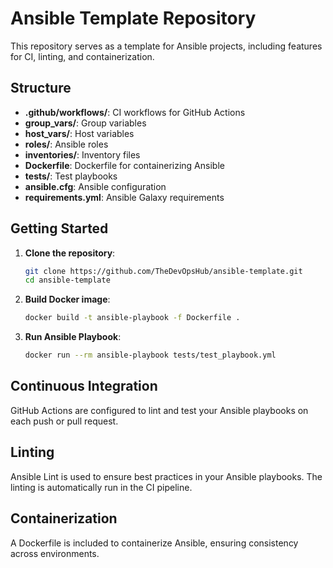 # Ansible Template Repository

This repository serves as a template for Ansible projects, including features for CI, linting, and containerization.

## Structure

- **.github/workflows/**: CI workflows for GitHub Actions
- **group_vars/**: Group variables
- **host_vars/**: Host variables
- **roles/**: Ansible roles
- **inventories/**: Inventory files
- **Dockerfile**: Dockerfile for containerizing Ansible
- **tests/**: Test playbooks
- **ansible.cfg**: Ansible configuration
- **requirements.yml**: Ansible Galaxy requirements

## Getting Started

1. **Clone the repository**:

   ```sh
   git clone https://github.com/TheDevOpsHub/ansible-template.git
   cd ansible-template
   ```

2. **Build Docker image**:

   ```sh
   docker build -t ansible-playbook -f Dockerfile .
   ```

3. **Run Ansible Playbook**:
   ```sh
   docker run --rm ansible-playbook tests/test_playbook.yml
   ```

## Continuous Integration

GitHub Actions are configured to lint and test your Ansible playbooks on each push or pull request.

## Linting

Ansible Lint is used to ensure best practices in your Ansible playbooks. The linting is automatically run in the CI pipeline.

## Containerization

A Dockerfile is included to containerize Ansible, ensuring consistency across environments.
